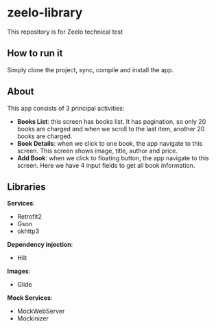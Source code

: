 # zeelo-library
This repository is for Zeelo technical test

## How to run it
Simply clone the project, sync, compile and install the app.

## About
This app consists of 3 principal activities:
- **Books List**: this screen has books list. It has pagination, so only 20 books are charged and when we scroll to the last item, another 20 books are charged. 
- **Book Details**: when we click to one book, the app navigate to this screen. This screen shows image, title, author and price. 
- **Add Book**: when we click to floating button, the app navigate to this screen. Here we have 4 input fields to get all book information.

## Libraries
**Services**:
- Retrofit2
- Gson
- okhttp3

**Dependency injection**:
- Hilt
 
**Images**:
- Glide

**Mock Services**:
- MockWebServer
- Mockinizer
